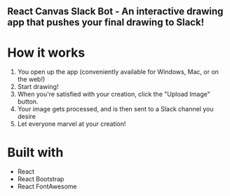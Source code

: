 ## React Canvas Slack Bot - An interactive drawing app that pushes your final drawing to Slack!

# How it works

1. You open up the app (conveniently available for Windows, Mac, or on the web!)
2. Start drawing!
3. When you're satisfied with your creation, click the "Upload Image" button.
4. Your image gets processed, and is then sent to a Slack channel you desire
5. Let everyone marvel at your creation!

# Built with

- React
- React Bootstrap
- React FontAwesome


